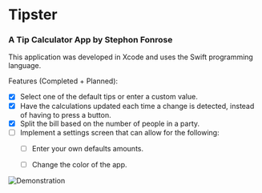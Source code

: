 # Tipster
### A Tip Calculator App by Stephon Fonrose

This application was developed in Xcode and uses the Swift programming language.

Features (Completed + Planned):

- [x] Select one of the default tips or enter a custom value.
- [x] Have the calculations updated each time a change is detected, instead of having to press a button.
- [x] Split the bill based on the number of people in a party.
- [ ] Implement a settings screen that can allow for the following:
    - [ ] Enter your own defaults amounts.
    - [ ] Change the color of the app.


![Demonstration](https://i.imgur.com/6bbvxuE.gif)
